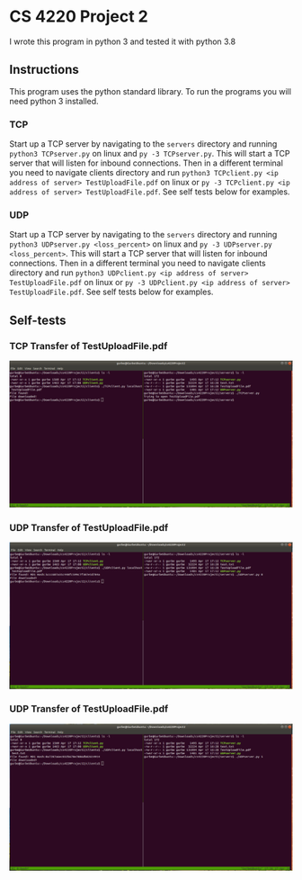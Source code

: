 # CS 4220 Project 2
I wrote this program in python 3 and tested it with python 3.8

## Instructions
This program uses the python standard library. To run the programs you will need python 3 installed.

### TCP 
Start up a TCP server by navigating to the `servers` directory and running `python3 TCPserver.py` on linux and `py -3 TCPserver.py`. This will start a TCP server that will listen for inbound connections. Then in a different terminal you need to navigate clients directory and run `python3 TCPclient.py <ip address of server> TestUploadFile.pdf` on linux or `py -3 TCPclient.py <ip address of server> TestUploadFile.pdf`. See self tests below for examples.

### UDP
Start up a TCP server by navigating to the `servers` directory and running `python3 UDPserver.py <loss_percent>` on linux and `py -3 UDPserver.py <loss_percent>`. This will start a TCP server that will listen for inbound connections. Then in a different terminal you need to navigate clients directory and run `python3 UDPclient.py <ip address of server> TestUploadFile.pdf` on linux or `py -3 UDPclient.py <ip address of server> TestUploadFile.pdf`. See self tests below for examples.

## Self-tests
### TCP Transfer of TestUploadFile.pdf
![TCP Transfer Image](https://github.com/gurbaflurb/cs4220Project2/blob/master/img/image1.png)

### UDP Transfer of TestUploadFile.pdf
![UDP Transfer Image](https://github.com/gurbaflurb/cs4220Project2/blob/master/img/image2.png)

### UDP Transfer of TestUploadFile.pdf
![UDP Transfer Image loss of 5%](https://github.com/gurbaflurb/cs4220Project2/blob/master/img/image3.png)